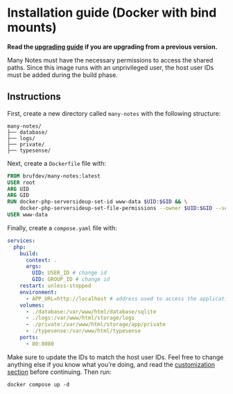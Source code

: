# Installation guide (Docker with bind mounts)

**Read the [upgrading guide](../../UPGRADING.md) if you are upgrading from a previous version.**

Many Notes must have the necessary permissions to access the shared paths. Since this image runs with an unprivileged user, the host user IDs must be added during the build phase.

## Instructions

First, create a new directory called `many-notes` with the following structure:

```
many-notes/
├── database/
├── logs/
├── private/
├── typesense/
```

Next, create a `Dockerfile` file with:

```Dockerfile
FROM brufdev/many-notes:latest
USER root
ARG UID
ARG GID
RUN docker-php-serversideup-set-id www-data $UID:$GID && \
    docker-php-serversideup-set-file-permissions --owner $UID:$GID --service nginx
USER www-data
```

Finally, create a `compose.yaml` file with:

```yaml
services:
  php:
    build:
      context: .
      args:
        UID: USER_ID # change id
        GID: GROUP_ID # change id
    restart: unless-stopped
    environment:
      - APP_URL=http://localhost # address used to access the application
    volumes:
      - ./database:/var/www/html/database/sqlite
      - ./logs:/var/www/html/storage/logs
      - ./private:/var/www/html/storage/app/private
      - ./typesense:/var/www/html/typesense
    ports:
      - 80:8080
```

Make sure to update the IDs to match the host user IDs. Feel free to change anything else if you know what you're doing, and read the [customization section](../../README.md#customization) before continuing. Then run:

```shell
docker compose up -d
```
